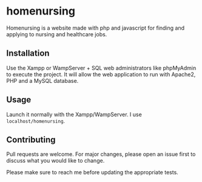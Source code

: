 # homenursing

Homenursing is a website made with php and javascript for finding and applying to nursing and healthcare jobs.

## Installation

Use the Xampp or WampServer + SQL web administrators like phpMyAdmin to execute the project. It will allow the web application to run with Apache2, PHP and a MySQL database.

## Usage

Launch it normally with the Xampp/WampServer. I use ```localhost/homenursing```.

## Contributing
Pull requests are welcome. For major changes, please open an issue first to discuss what you would like to change.

Please make sure to reach me before updating the appropriate tests.
